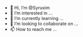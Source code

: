 - 👋 Hi, I’m @Syruxim
- 👀 I’m interested in ...
- 🌱 I’m currently learning ...
- 💞️ I’m looking to collaborate on ...
- 📫 How to reach me ...

<!---
Syruxim/Syruxim is a ✨ special ✨ repository because its `README.md` (this file) appears on your GitHub profile.
You can click the Preview link to take a look at your changes.
--->
